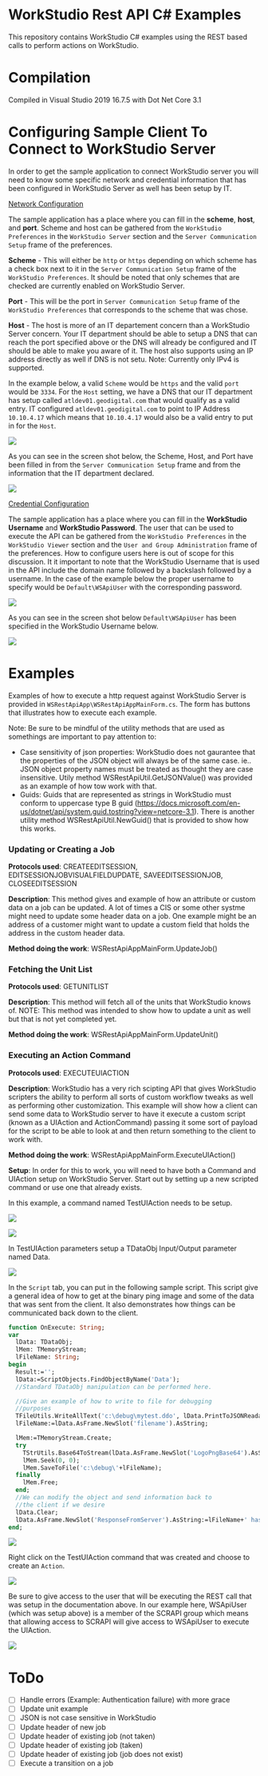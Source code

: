 # WorkStudio Rest API C# Examples

This repository contains WorkStudio C# examples using the REST based calls to perform actions on WorkStudio.


# Compilation

Compiled in Visual Studio 2019 16.7.5 with Dot Net Core 3.1


# Configuring Sample Client To Connect to WorkStudio Server

In order to get the sample application to connect WorkStudio server you will need to know some specific network and credential information that has been configured in WorkStudio Server as well has been setup by IT.

<u>Network Configuration</u>

The sample application has a place where you can fill in the **scheme**, **host**, and **port**.  Scheme and host can be gathered from the `WorkStudio Preferences` in the `WorkStudio Server` section and the `Server Communication Setup` frame of the preferences.

**Scheme** - This will either be `http` or `https` depending on which scheme has a check box next to it in the `Server Communication Setup` frame of the `WorkStudio Preferences`.  It should be noted that only schemes that are checked are currently enabled on WorkStudio Server.

**Port** - This will be the port in `Server Communication Setup` frame of the `WorkStudio Preferences` that corresponds to the scheme that was chose.

**Host** - The host is more of an IT departement concern than a WorkStudio Server concern.  Your IT department should be able to setup a DNS that can reach the port specified above or the DNS will already be configured and IT should be able to make you aware of it.  The host also supports using an IP address directly as well if DNS is not setu. Note: Currently only IPv4 is supported.

In the example below, a valid `Scheme` would be `https` and the valid `port` would be `3334`.  For the `Host` setting, we have a DNS that our IT department has setup called `atldev01.geodigital.com` that would qualify as a valid entry.  IT configured `atldev01.geodigital.com` to point to IP Address `10.10.4.17` which means that `10.10.4.17` would also be a valid entry to put in for the `Host`.

![](images/WSCommunicationSetup.png)

As you can see in the screen shot below, the Scheme, Host, and Port have been filled in from the `Server Communication Setup` frame and from the information that the IT department declared.

![](images/WorkStudioServerConnectionInformation.png)

<u>Credential Configuration</u>

The sample application has a place where you can fill in the **WorkStudio Username** and **WorkStudio Password**.  The user that can be used to execute the API can be gathered from the `WorkStudio Preferences` in the `WorkStudio Viewer` section and the `User and Group Administration` frame of the preferences.  How to configure users here is out of scope for this discussion.  It it important to note that the WorkStudio Username that is used in the API include the domain name followed by a backslash followed by a username.  In the case of the example below the proper username to specify would be `Default\WSApiUser` with the corresponding password.

![](images/UserAndGroupAdministration.png)

As you can see in the screen shot below `Default\WSApiUser` has been specified in the WorkStudio Username below.

![](images/Credentials.png)

# Examples

Examples of how to execute a http request against WorkStudio Server is provided in `WSRestApiApp\WSRestApiAppMainForm.cs`.  The form has buttons that illustrates how to execute each example.

Note: Be sure to be mindful of the utility methods that are used as somethings are important to pay attention to:
* Case sensitivity of json properties:  WorkStudio does not gaurantee that the properties of the JSON object will always be of the same case.  ie.. JSON object property names must be treated as thought they are case insensitive.  Utily method WSRestApiUtil.GetJSONValue() was provided as an example of how tow work with that.
* Guids: Guids that are represented as strings in WorkStudio must conform to uppercase type B guid (https://docs.microsoft.com/en-us/dotnet/api/system.guid.tostring?view=netcore-3.1).  There is another utility method WSRestApiUtil.NewGuid() that is provided to show how this works.


### Updating or Creating a Job

**Protocols used**: CREATEEDITSESSION, EDITSESSIONJOBVISUALFIELDUPDATE, SAVEEDITSESSIONJOB, CLOSEEDITSESSION

**Description**: This method gives and example of how an attribute or custom data on a job can be updated.  A lot of times a CIS or some other systme might need to update some header data on a job.  One example might be an address of a customer might want to update a custom field that holds the address in the custom header data.

**Method doing the work**: WSRestApiAppMainForm.UpdateJob()


### Fetching the Unit List

**Protocols used**: GETUNITLIST

**Description**: This method will fetch all of the units that WorkStudio knows of.  NOTE: This method was intended to show how to update a unit as well but that is not yet completed yet.

**Method doing the work**: WSRestApiAppMainForm.UpdateUnit()

### Executing an Action Command

**Protocols used**: EXECUTEUIACTION

**Description**: WorkStudio has a very rich scipting API that gives WorkStudio scripters the ability to perform all sorts of custom workflow tweaks as well as performing other customization.  This example will show how a client can send some data to WorkStudio server to have it execute a custom script (known as a UIAction and ActionCommand) passing it some sort of payload for the script to be able to look at and then return something to the client to work with.

**Method doing the work**: WSRestApiAppMainForm.ExecuteUIAction()

**Setup**: In order for this to work, you will need to have both a Command and UIAction setup on WorkStudio Server.  Start out by setting up a new scripted command or use one that already exists.

In this example, a command named TestUIAction needs to be setup.

![](images/NewScriptedCommand.png)

![](images/ScriptedCommandProperties.png)

In TestUIAction parameters setup a TDataObj Input/Output parameter named Data.

![](images/ScriptedCommandParameters.png)

In the `Script` tab, you can put in the following sample script.  This script give a general idea of how to get at the binary ping image and some of the data that was sent from the client.  It also demonstrates how things can be communicated back down to the client.

```Pascal
function OnExecute: String;
var
  lData: TDataObj;
  lMem: TMemoryStream;
  lFileName: String;
begin
  Result:='';
  lData:=ScriptObjects.FindObjectByName('Data');
  //Standard TDataObj manipulation can be performed here.

  //Give an example of how to write to file for debugging
  //purposes
  TFileUtils.WriteAllText('c:\debug\mytest.ddo', lData.PrintToJSONReadable);
  lFileName:=lData.AsFrame.NewSlot('filename').AsString;

  lMem:=TMemoryStream.Create;
  try
    TStrUtils.Base64ToStream(lData.AsFrame.NewSlot('LogoPngBase64').AsString, lMem);
    lMem.Seek(0, 0);
    lMem.SaveToFile('c:\debug\'+lFileName);
  finally
    lMem.Free;
  end;
  //We can modify the object and send information back to
  //the client if we desire
  lData.Clear;
  lData.AsFrame.NewSlot('ResponseFromServer').AsString:=lFileName+' has been processed.';
end;
```

![](images/ScriptedCommandScript.png)

Right click on the TestUIAction command that was created and choose to create an `Action`.

![](images/CreateAction.png)

Be sure to give access to the user that will be executing the REST call that was setup in the documentation above.  In our example here, WSApiUser (which was setup above) is a member of the SCRAPI group which means that allowing access to SCRAPI will give access to WSApiUser to execute the UIAction.

![](images/SetActionPermissions.png)

# ToDo

- [ ] Handle errors (Example: Authentication failure) with more grace
- [ ] Update unit example
- [ ] JSON is not case sensitive in WorkStudio
- [ ] Update header of new job
- [ ] Update header of existing job (not taken)
- [ ] Update header of existing job (taken)
- [ ] Update header of existing job (job does not exist)
- [ ] Execute a transition on a job
